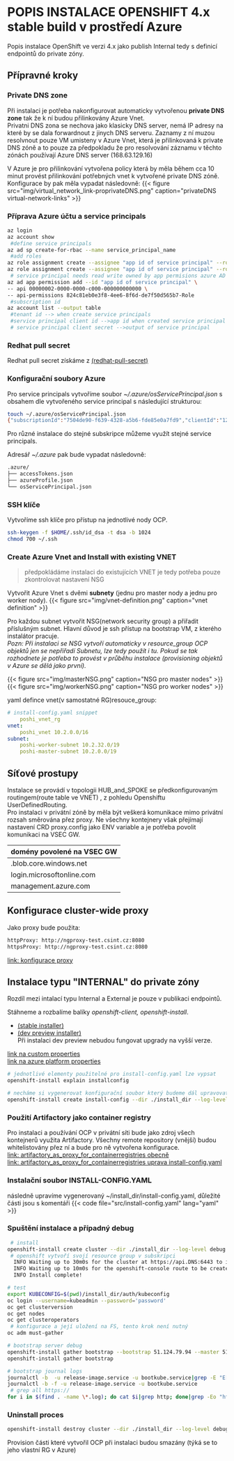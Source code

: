 # POPIS INSTALACE OPENSHIFT 4.x stable build v prostředí Azure
Popis instalace OpenShift ve verzi 4.x jako publish Internal tedy s definicí endpointů do private zóny.
## Přípravné kroky
### Private DNS zone
Při instalaci je potřeba nakonfigurovat automaticky vytvořenou **private DNS zone** tak že k ní budou přilinkovány Azure Vnet.  
Privatni DNS zona se nechova jako klasicky DNS server, nemá IP adresy na které by se dala
forwardnout z jinych DNS serveru.
Zaznamy z ní muzou resolvnout pouze VM umisteny v Azure Vnet, která je přilinkovaná k
private DNS zóně a to pouze za předpokladu že pro resolvování záznamu v těchto zónách
používají Azure DNS server (168.63.129.16)  

V Azure je pro přilinkování vytvořena policy která by měla během cca 10 minut provést přilinkování potřebných vnet k vytvořené private DNS zóně.  
Konfigurace by pak měla vypadat následovně:
{{< figure src="img/virtual_network_link-proprivateDNS.png" caption="privateDNS virtual-network-links" >}}

### Příprava Azure účtu a service principals

```sh
az login
az account show
 #define service principals
az ad sp create-for-rbac --name service_principal_name
 #add roles
az role assignment create --assignee "app id of service principal" --role Contributor --output none
az role assignment create --assignee "app id of service principal" --role "User Access Administrator" --output none
 # service principal needs read write owned by app permisions azure AD graph
az ad app permission add --id "app id of service principal" \
-- api 00000002-0000-0000-c000-000000000000 \
-- api-permissions 824c81eb0e3f8-4ee6-8f6d-de7f50d565b7-Role
 #subscription id
az account list --output table
 #tenant id --> when create service principals
 #service principal client id -->app id when created service principal
 # service principal client secret -->output of service principal
```
### Redhat pull secret
Redhat pull secret získáme z [(redhat-pull-secret)](https://cloud.redhat.com/openshift/install/azure/installer-provisioned)

### Konfigurační soubory Azure
Pro service principals vytvoříme soubor *~/.azure/osServicePrincipal.json* s obsahem dle vytvořeného service principal s následující strukturou:
```sh
touch ~/.azure/osServicePrincipal.json
{"subscriptionId":"7504de90-f639-4328-a5b6-fde85e0a7fd9","clientId":"126501b0-ae03-4aad-aff2-19ced106b169","clientSecret":"********","tenantId":"d2480fab-7029-4378-9e54-3b7a474eb327"}
```
Pro různé instalace do stejné subskripce můžeme využít stejné service principals.

Adresář *~/.azure* pak bude vypadat následovně:
```sh
.azure/
├── accessTokens.json
├── azureProfile.json
└── osServicePrincipal.json
```
### SSH klíče
Vytvoříme ssh klíče pro přístup na jednotlivé nody OCP. 
```sh
ssh-keygen -f $HOME/.ssh/id_dsa -t dsa -b 1024
chmod 700 ~/.ssh
```
### Create Azure Vnet and Install with existing VNET
> předpokládáme instalaci do existujících VNET je tedy potřeba pouze zkontrolovat nastavení NSG

Vytvořit Azure Vnet s dvěmi **subnety** (jednu pro master nody a jednu pro worker nody).
{{< figure src="img/vnet-definition.png" caption="vnet definition" >}}
  
Pro každou subnet vytvořit NSG(network security group) a přiřadit příslušným subnet. Hlavní důvod je ssh přístup na bootstrap VM, z kterého instalátor pracuje.  
*Pozn: Při instalaci se NSG vytvoří automaticky v resource_group OCP objektů jen se nepřiřadí Subnetu, lze tedy použít i tu. Pokud se tak rozhodnete je potřeba to provést v průběhu instalace (provisioning objektů v Azure se dělá jako první).*  

{{< figure src="img/masterNSG.png" caption="NSG pro master nodes" >}}
{{< figure src="img/workerNSG.png" caption="NSG pro worker nodes" >}}

yaml defince vnet(v samostatné RG)resouce_group:
```yaml
# install-config.yaml snippet
	poshi_vnet_rg
vnet:
	poshi_vnet 10.2.0.0/16
subnet:
	poshi-worker-subnet 10.2.32.0/19
	poshi-master-subnet 10.2.0.0/19
```
## Síťové prostupy
Instalace se provádí v topologii HUB_and_SPOKE se předkonfigurovaným routingem(route table ve VNET) , z pohledu Openshiftu UserDefinedRouting.  
Pro instalaci v privátní zóně by měla být veškerá komunikace mimo privátní rozsah směrována přez proxy. Ne všechny kontejnery však přejímají nastavení CRD proxy.config jako ENV variable a je potřeba povolit komunikaci na VSEC GW. 

|domény povolené na VSEC GW|
|--------------------------|
|.blob.core.windows.net    |
|login.microsoftonline.com |
|management.azure.com      |

## Konfigurace cluster-wide proxy
Jako proxy bude použita:  
```sh
httpProxy: http://ngproxy-test.csint.cz:8080
httpsProxy: http://ngproxy-test.csint.cz:8080
```
[link: konfigurace proxy](/openshift/install/nastaveni_proxy/)
##  Instalace typu "INTERNAL" do private zóny
Rozdíl mezi intalací typu Internal a External je pouze v publikaci endpointů.

Stáhneme a rozbalíme balíky *openshift-client, openshift-install*.
+ [(stable installer)](https://mirror.openshift.com/pub/openshift-v4/clients/ocp/latest/)
+ [(dev preview installer)](https://mirror.openshift.com/pub/openshift-v4/clients/ocp-dev-preview/)  
Při instalaci dev preview nebudou fungovat upgrady na vyšší verze.
  
[link na custom properties](https://github.com/openshift/installer/blob/master/docs/user/customization.md#platform-customization)  
[link na azure platform properties](https://github.com/openshift/installer/blob/master/docs/user/azure/customization.md)  

```sh
# jednotlivé elementy použitelné pro install-config.yaml lze vypsat 
openshift-install explain installconfig
```

```sh
# necháme si vygenerovat konfigurační soubor který budeme dál upravovat
openshift-install create install-config --dir ./install_dir --log-level debug
```

### Použití Artifactory jako container registry
Pro instalaci a používání OCP v privátní síti bude jako zdroj všech kontejnerů využita Artifactory. Všechny remote repository (vnější) budou whitelistovány přez ní a bude pro ně vytvořena konfigurace.  
[link: artifactory_as_proxy_for_containerregistries obecně](/openshift/artifactory_as_proxy_for_containerregistries/)  
[link: artifactory_as_proxy_for_containerregistries uprava install-config.yaml](/openshift/artifactory_as_proxy_for_containerregistries/#použití-remote-repository-při-instalaci-ocp-quayio-repository)


### Instalační soubor INSTALL-CONFIG.YAML
následně upravíme vygenerovaný ~/install_dir/install-config.yaml, důležité části jsou s komentáři
{{< code file="src/install-config.yaml" lang="yaml" >}}

### Spuštění instalace a případný debug
```sh
 # install 
openshift-install create cluster --dir ./install_dir --log-level debug
 # openshift vytvoří svojí resource group v subskripci
  INFO Waiting up to 30m0s for the cluster at https://api.DNS:6443 to initialize...
  INFO Waiting up to 10m0s for the openshift-console route to be created...
  INFO Install complete!
```
```sh
# test
export KUBECONFIG=$(pwd)/install_dir/auth/kubeconfig
oc login --username=kubeadmin --password='password'
oc get clusterversion
oc get nodes
oc get clusteroperators
 # konfigurace a její uložení na FS, tento krok není nutný
oc adm must-gather
```

```sh
# bootstrap server debug
openshift-install gather bootstrap --bootstrap 51.124.79.94 --master 51.124.94.42
openshift-install gather bootstrap
```
```sh
# bootstrap journal logs
journalctl -b  -u release-image.service -u bootkube.service|grep -E "E[[:digit:]]{4}"
journalctl -b -f -u release-image.service -u bootkube.service
 # grep all https://
for i in $(find . -name \*.log); do cat $i|grep http; done|grep -Eo "https:\/\/[[:graph:]]*"
```

### Uninstall proces
```sh
openshift-install destroy cluster --dir ./install_dir --log-level debug
```
Provision části které vytvořil OCP při instalaci budou smazány (týká se to jeho vlastní RG v Azure)

